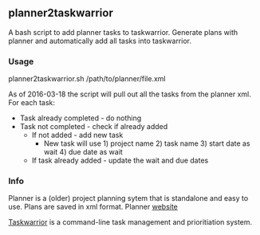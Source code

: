 ## planner2taskwarrior
A bash script to add planner tasks to taskwarrior. Generate plans with planner and automatically add all tasks into taskwarrior.

### Usage
planner2taskwarrior.sh /path/to/planner/file.xml

As of 2016-03-18 the script will pull out all the tasks from the planner xml. For each task:
* Task already completed - do nothing
* Task not completed - check if already added
  * If not added - add new task
    * New task will use 1) project name 2) task name 3) start date as wait 4) due date as wait
  * If task already added - update the wait and due dates

### Info
Planner is a (older) project planning sytem that is standalone and easy to use. Plans are saved in xml format.
Planner [website](https://wiki.gnome.org/action/show/Apps/Planner?action=show&redirect=Planner)

[Taskwarrior](http://taskwarrior.org) is a command-line task management and prioritiation system.
